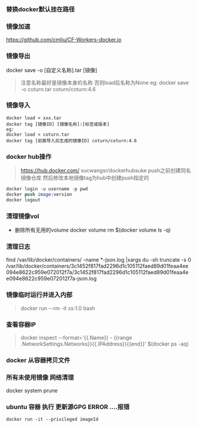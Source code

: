 ### 替换docker默认挂在路径


### 镜像加速

https://github.com/cmliu/CF-Workers-docker.io



### 镜像导出
docker save -o [自定义名称].tar [镜像]

> 注意名称最好是镜像本身的名称 否则load后名称为None
eg: docker save -o coturn.tar coturn/coturn:4.6

### 镜像导入 
```
docker load < xxx.tar
docker tag [镜像ID] [镜像名称]:[标签或版本]
eg:
docker load < coturn.tar
docker tag [前面导入后生成的镜像ID] coturn/coturn:4.6
```
### docker hub操作
> https://hub.docker.com/
> sucwangsr/dockerhubsuke
> push之前创建同名镜像仓库
> 然后修改本地镜像tag为hub中创建push指定的
```s
docker login -u username -p pwd
docker push image:version
docker logout
```

### 清理镜像vol
- 删除所有无用的volume
docker volume rm $(docker volume ls -q)


### 清理日志
find /var/lib/docker/containers/ -name *-json.log |xargs du -sh
truncate -s 0 /var/lib/docker/containers/3c1452f817fad2296d1c105112faed89d01feaa4ee094e8622c959e072012f7a/3c1452f817fad2296d1c105112faed89d01feaa4ee094e8622c959e072012f7a-json.log



###  镜像临时运行并进入内部
> docker run --rm -it xx:1.0 bash


### 查看容器IP
> docker inspect --format='{{.Name}} - {{range .NetworkSettings.Networks}}{{.IPAddress}}{{end}}' $(docker ps -aq)


###  docker 从容器拷贝文件


### 所有未使用镜像 网络清理
docker system prune

### ubuntu 容器 执行 更新源GPG ERROR ....报错
> 
```
docker run -it --privileged imageId
```


